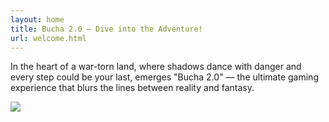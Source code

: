 ```yaml
---
layout: home
title: Bucha 2.0 — Dive into the Adventure!
url: welcome.html
---
```


In the heart of a war-torn land, where shadows dance with danger and every step could be your last, emerges "Bucha 2.0" — the ultimate gaming experience that blurs the lines between reality and fantasy.

[![](https://thepiratecircus.com/Inquisition/indulgentia/oobo7.jpg)](https://moses.lamourism.com/shabbat/bucha.webp?debug=assets)

